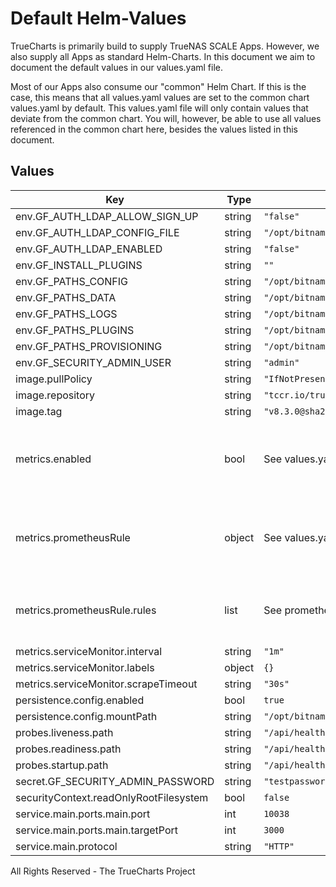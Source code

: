 # Default Helm-Values

TrueCharts is primarily build to supply TrueNAS SCALE Apps.
However, we also supply all Apps as standard Helm-Charts. In this document we aim to document the default values in our values.yaml file.

Most of our Apps also consume our "common" Helm Chart.
If this is the case, this means that all values.yaml values are set to the common chart values.yaml by default. This values.yaml file will only contain values that deviate from the common chart.
You will, however, be able to use all values referenced in the common chart here, besides the values listed in this document.

## Values

| Key | Type | Default | Description |
|-----|------|---------|-------------|
| env.GF_AUTH_LDAP_ALLOW_SIGN_UP | string | `"false"` |  |
| env.GF_AUTH_LDAP_CONFIG_FILE | string | `"/opt/bitnami/grafana/conf/ldap.toml"` |  |
| env.GF_AUTH_LDAP_ENABLED | string | `"false"` |  |
| env.GF_INSTALL_PLUGINS | string | `""` |  |
| env.GF_PATHS_CONFIG | string | `"/opt/bitnami/grafana/conf/grafana.ini"` |  |
| env.GF_PATHS_DATA | string | `"/opt/bitnami/grafana/data"` |  |
| env.GF_PATHS_LOGS | string | `"/opt/bitnami/grafana/logs"` |  |
| env.GF_PATHS_PLUGINS | string | `"/opt/bitnami/grafana/data/plugins"` |  |
| env.GF_PATHS_PROVISIONING | string | `"/opt/bitnami/grafana/conf/provisioning"` |  |
| env.GF_SECURITY_ADMIN_USER | string | `"admin"` |  |
| image.pullPolicy | string | `"IfNotPresent"` |  |
| image.repository | string | `"tccr.io/truecharts/grafana"` |  |
| image.tag | string | `"v8.3.0@sha256:3c08270b1b96d17576f17a3c36c415fd3f2b686b9e679a98532497ad4ae3be69"` |  |
| metrics.enabled | bool | See values.yaml | Enable and configure a Prometheus serviceMonitor for the chart under this key. |
| metrics.prometheusRule | object | See values.yaml | Enable and configure Prometheus Rules for the chart under this key. |
| metrics.prometheusRule.rules | list | See prometheusrules.yaml | Configure additionial rules for the chart under this key. |
| metrics.serviceMonitor.interval | string | `"1m"` |  |
| metrics.serviceMonitor.labels | object | `{}` |  |
| metrics.serviceMonitor.scrapeTimeout | string | `"30s"` |  |
| persistence.config.enabled | bool | `true` |  |
| persistence.config.mountPath | string | `"/opt/bitnami/grafana/data"` |  |
| probes.liveness.path | string | `"/api/health"` |  |
| probes.readiness.path | string | `"/api/health"` |  |
| probes.startup.path | string | `"/api/health"` |  |
| secret.GF_SECURITY_ADMIN_PASSWORD | string | `"testpassword"` |  |
| securityContext.readOnlyRootFilesystem | bool | `false` |  |
| service.main.ports.main.port | int | `10038` |  |
| service.main.ports.main.targetPort | int | `3000` |  |
| service.main.protocol | string | `"HTTP"` |  |

All Rights Reserved - The TrueCharts Project
